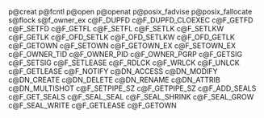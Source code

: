 p@creat
p@fcntl
p@open
p@openat
p@posix_fadvise
p@posix_fallocate
s@flock
s@f_owner_ex
c@F_DUPFD
c@F_DUPFD_CLOEXEC
c@F_GETFD
c@F_SETFD
c@F_GETFL
c@F_SETFL
c@F_SETLK
c@F_SETLKW
c@F_GETLK
c@F_OFD_SETLK
c@F_OFD_SETLKW
c@F_OFD_GETLK
c@F_GETOWN
c@F_SETOWN
c@F_GETOWN_EX
c@F_SETOWN_EX
c@F_OWNER_TID
c@F_OWNER_PID
c@F_OWNER_PGRP
c@F_GETSIG
c@F_SETSIG
c@F_SETLEASE
c@F_RDLCK
c@F_WRLCK
c@F_UNLCK
c@F_GETLEASE
c@F_NOTIFY
c@DN_ACCESS
c@DN_MODIFY
c@DN_CREATE
c@DN_DELETE
c@DN_RENAME
c@DN_ATTRIB
c@DN_MULTISHOT
c@F_SETPIPE_SZ
c@F_GETPIPE_SZ
c@F_ADD_SEALS
c@F_GET_SEALS
c@F_SEAL_SEAL
c@F_SEAL_SHRINK
c@F_SEAL_GROW
c@F_SEAL_WRITE
c@F_GETLEASE
c@F_GETOWN